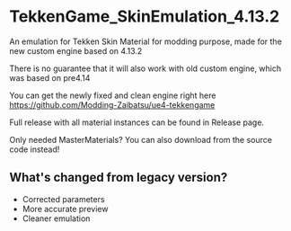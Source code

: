 # TekkenGame_SkinEmulation_4.13.2
An emulation for Tekken Skin Material for modding purpose, made for the new custom engine based on 4.13.2

There is no guarantee that it will also work with old custom engine, which was based on pre4.14

You can get the newly fixed and clean engine right here https://github.com/Modding-Zaibatsu/ue4-tekkengame

Full release with all material instances can be found in Release page. 

Only needed MasterMaterials? You can also download from the source code instead!

## What's changed from legacy version?
- Corrected parameters
- More accurate preview
- Cleaner emulation

